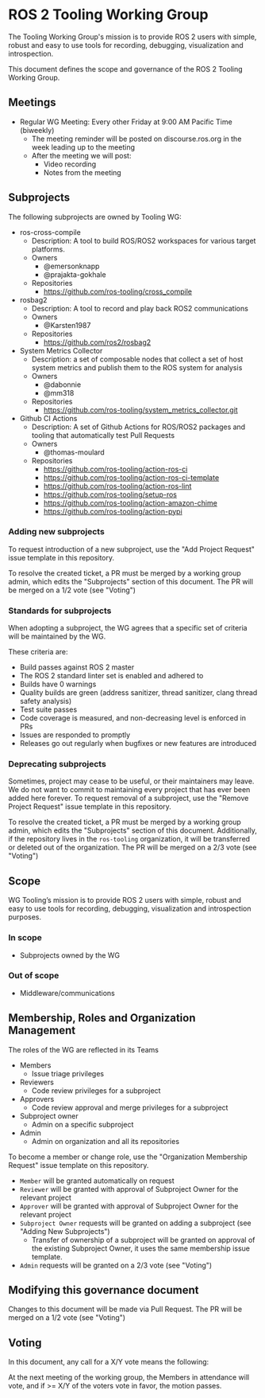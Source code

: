 # ROS 2 Tooling Working Group

The Tooling Working Group's mission is to provide ROS 2 users with simple, robust and easy to use tools for recording, debugging, visualization and introspection.

This document defines the scope and governance of the ROS 2 Tooling Working Group.

## Meetings

* Regular WG Meeting: Every other Friday at 9:00 AM Pacific Time (biweekly)
  * The meeting reminder will be posted on discourse.ros.org in the week leading up to the meeting
  * After the meeting we will post:
    * Video recording
    * Notes from the meeting

## Subprojects

The following subprojects are owned by Tooling WG:
* ros-cross-compile
  * Description: A tool to build ROS/ROS2 workspaces for various target platforms.
  * Owners
    * @emersonknapp
    * @prajakta-gokhale
  * Repositories
    * https://github.com/ros-tooling/cross_compile
* rosbag2
  * Description: A tool to record and play back ROS2 communications
  * Owners
    * @Karsten1987
  * Repositories
    * https://github.com/ros2/rosbag2
* System Metrics Collector
  * Description: a set of composable nodes that collect a set of host system metrics and publish them to the ROS system for analysis
  * Owners
    * @dabonnie
    * @mm318
  * Repositories
    * https://github.com/ros-tooling/system_metrics_collector.git
* Github CI Actions
  * Description: A set of Github Actions for ROS/ROS2 packages and tooling that automatically test Pull Requests
  * Owners
    * @thomas-moulard
  * Repositories
    * https://github.com/ros-tooling/action-ros-ci
    * https://github.com/ros-tooling/action-ros-ci-template
    * https://github.com/ros-tooling/action-ros-lint
    * https://github.com/ros-tooling/setup-ros
    * https://github.com/ros-tooling/action-amazon-chime
    * https://github.com/ros-tooling/action-pypi

### Adding new subprojects

To request introduction of a new subproject, use the "Add Project Request" issue template in this repository.

To resolve the created ticket, a PR must be merged by a working group admin, which edits the "Subprojects" section of this document.
The PR will be merged on a 1/2 vote (see "Voting")

### Standards for subprojects

When adopting a subproject, the WG agrees that a specific set of criteria will be maintained by the WG.

These criteria are:
* Build passes against ROS 2 master
* The ROS 2 standard linter set is enabled and adhered to
* Builds have 0 warnings
* Quality builds are green (address sanitizer, thread sanitizer, clang thread safety analysis)
* Test suite passes
* Code coverage is measured, and non-decreasing level is enforced in PRs
* Issues are responded to promptly
* Releases go out regularly when bugfixes or new features are introduced

### Deprecating subprojects

Sometimes, project may cease to be useful, or their maintainers may leave.
We do not want to commit to maintaining every project that has ever been added here forever.
To request removal of a subproject, use the "Remove Project Request" issue template in this repository.

To resolve the created ticket, a PR must be merged by a working group admin, which edits the "Subprojects" section of this document.
Additionally, if the repository lives in the `ros-tooling` organization, it will be transferred or deleted out of the organization.
The PR will be merged on a 2/3 vote (see "Voting")

## Scope

WG Tooling’s mission is to provide ROS 2 users with simple, robust and easy to use tools for recording, debugging, visualization and introspection purposes.

### In scope

* Subprojects owned by the WG

### Out of scope

* Middleware/communications

## Membership, Roles and Organization Management

The roles of the WG are reflected in its Teams

* Members
    * Issue triage privileges
* Reviewers
    * Code review privileges for a subproject
* Approvers
    * Code review approval and merge privileges for a subproject
* Subproject owner
    * Admin on a specific subproject
* Admin
    * Admin on organization and all its repositories

To become a member or change role, use the "Organization Membership Request" issue template on this repository.
* `Member` will be granted automatically on request
* `Reviewer` will be granted with approval of Subproject Owner for the relevant project
* `Approver` will be granted with approval of Subproject Owner for the relevant project
* `Subproject Owner` requests will be granted on adding a subproject (see "Adding New Subprojects")
  * Transfer of ownership of a subproject will be granted on approval of the existing Subproject Owner, it uses the same membership issue template.
* `Admin` requests will be granted on a 2/3 vote (see "Voting")

## Modifying this governance document

Changes to this document will be made via Pull Request.
The PR will be merged on a 1/2 vote (see "Voting")

## Voting

In this document, any call for a X/Y vote means the following:

At the next meeting of the working group, the Members in attendance will vote, and if >= X/Y of the voters vote in favor, the motion passes.
